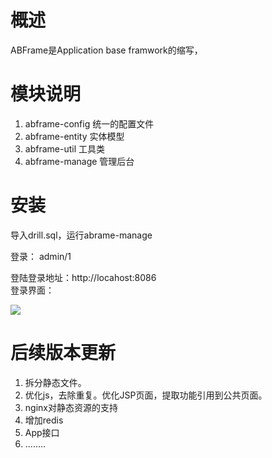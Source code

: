 # 概述

ABFrame是Application base framwork的缩写，


# 模块说明


1. abframe-config  统一的配置文件
2. abframe-entity  实体模型
3. abframe-util    工具类
4. abframe-manage  管理后台


# 安装

导入drill.sql，运行abrame-manage

登录： admin/1

登陆登录地址：http://locahost:8086  
登录界面：

![]("https://github.com/zoopaper/assets/blob/master/img/login.jpg")

# 后续版本更新

1. 拆分静态文件。
2. 优化js，去除重复。优化JSP页面，提取功能引用到公共页面。
3. nginx对静态资源的支持
4. 增加redis
5. App接口
6. ........
